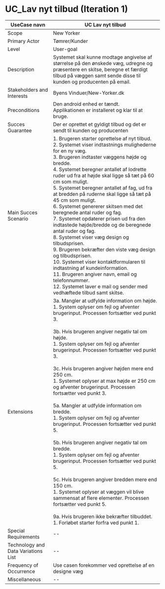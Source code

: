 
# UC_Lav nyt tilbud (Iteration 1)

UseCase navn | UC Lav nyt tilbud | 
-------------| -------------------------------| 
Scope        | New Yorker
Primary Actor| Tømrer/Kunder
Level        | User-goal
Description  | Systemet skal kunne modtage angivelse af størrelse på den ønskede væg, udregne og præsentere en skitse, beregne et færdigt tilbud på væggen samt sende disse til kunden og producenten på email. 
Stakeholders and Interests  | Byens Vinduer/New-Yorker.dk
Preconditions  | Den android enhed er tændt.<br> Applikationen er installeret og klar til at bruge.
Succes Guarantee  |  Der er oprettet et gyldigt tilbud og det er sendt til kunden og producenten 
Main Succes Scenario  | 1. Brugeren starter oprettelse af nyt tilbud. <br> 2. Systemet viser indtastnings mulighederne for en ny væg. <br> 3. Brugeren indtaster væggens højde og bredde. <br> 4. Systemet beregner antallet af lodrette ruder ud fra at højde skal ligge så tæt på 60 cm som muligt.<br> 5. Systemet beregner antallet af fag, ud fra at bredden på ruderne skal ligge så tæt på 45 cm som muligt.<br> 6. Systemet genererer skitsen med det beregnede antal ruder og fag.<br>7. Systemet opdaterer prisen ud fra den indtastede højde/bredde og de beregnede antal ruder og fag.<br> 8. Systemet viser væg design og tilbudsprisen.<br> 9. Brugeren bekræfter den viste væg design og tilbudsprisen.<br> 10. Systemet viser kontaktformularen til indtastning af kundeinformation.<br> 11. Brugeren angiver navn, email og telefonnummer.<br> 12. Systemet laver e mail og sender med vedhæftede tilbud samt skitse.
Extensions  | 3a. Mangler at udfylde information om højde.<br> 1. System oplyser om fejl og afventer brugerinput. Processen fortsætter ved punkt 3.<br> <br> 3b.  Hvis brugeren angiver negativ tal om højde.<br> 1. System oplyser om fejl og afventer brugerinput. Processen fortsætter ved punkt 3.<br> <br> 3c. Hvis brugeren angiver højden mere end 250 cm.<br> 1. Systemet oplyser at max højde er 250 cm og afventer brugerinput. Processen fortsætter ved punkt 3.<br> <br> 5a. Mangler at udfylde information om bredde.<br> 1. System oplyser om fejl og afventer brugerinput. Processen fortsætter ved punkt 5.<br> <br> 5b. Hvis brugeren angiver negativ tal om bredde.<br> 1. System oplyser om fejl og afventer brugerinput. Processen fortsætter ved punkt 5.<br><br> 5c. Hvis brugeren angiver bredden mere end 150 cm.<br> 1. Systemet oplyser at væggen vil blive sammensat af flere elementer. Processen fortsætter ved punkt 5.<br><br> 9a. Hvis brugeren ikke bekræfter tilbuddet.<br> 1. Forløbet starter forfra ved punkt 1.
Special Requirements  | --
Technology and Data Variations List  | --
Frequency of Occurrence  | Use casen forekommer ved oprettelse af en designe væg
Miscellaneous  | --
